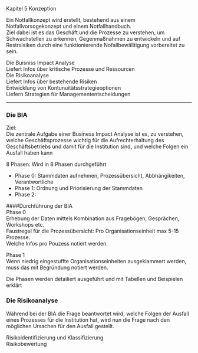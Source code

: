 Kapitel 5 Konzeption  

Ein Notfallkonzept wird erstellt, bestehend aus einem Notfallvorsogekonzept und einem Notfallhandbuch.  
Ziel dabei ist es das Geschäft und die Prozesse zu verstehen, um Schwachstellen zu erkennen, Gegenmaßnahmen zu entwickeln und auf Restrsisiken durch eine funktionierende Nofallbewälltigung vorbereitet zu sein.

Die Buisniss Impact Analyse  
Liefert Infos über kritische Prozesse und Ressourcen  
Die Risikoanalyse  
Liefert Infos über bestehende Risiken  
Entwicklung von Kontunuitätsstrategieoptionen  
Liefern Strategien für Managemententscheidungen  

---
### Die BIA  
Ziel:  
Die zentrale Aufgabe einer Business Impact Analyse ist es, zu verstehen, welche Geschäftsprozesse
wichtig für die Aufrechterhaltung des Geschäftsbetriebs und damit für die Institution sind, und welche
Folgen ein Ausfall haben kann

8 Phasen: Wird in 8 Phasen durchgeführt  
* Phase 0: Stammdaten aufnehmen, Prozessübersicht, Abbhängikeiten, Verantwortliche  
* Phase 1: Ordnung und Priorisierung der Stammdaten
* Phase 2: 

####Durchführung der BIA  
Phase 0  
Erhebung der Daten mittels Kombination aus Fragebögen, Gesprächen, Workshops etc.  
Faustregel für die Prozessübersicht: Pro Organisationseinheit max 5-15 Prozesse.  
Welche Infos pro Pouzess notiert werden.  

Phase 1  
Wenn niedrig eingestuffte Organisationseinheiten ausgeklammert werden, muss das mit Begründung notiert werden.  


Die Phasen werden detailiert ausgeführt und mit Tabellen und Beispielen erklärt

### Die Risikoanalyse

Während bei der BIA die Frage beantwortet wird, welche Folgen der Ausfall eines Prozesses für die
Institution hat, wird nun die Frage nach den möglichen Ursachen für den Ausfall gestellt.  

Risikoidentifizierung und Klassifizierung  
Risikobewertung  



